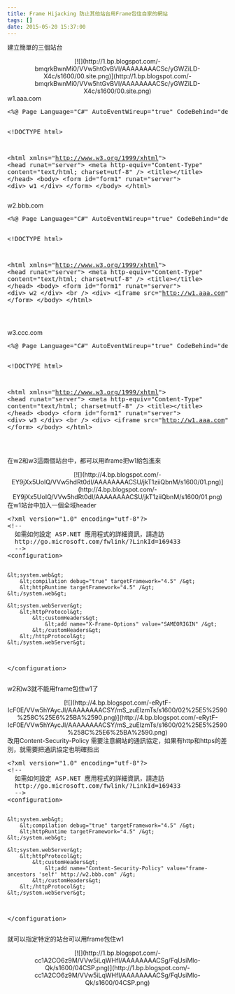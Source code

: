```yaml
---
title: Frame Hijacking 防止其他站台用Frame包住自家的網站
tags: []
date: 2015-05-20 15:37:00
---
```


建立簡單的三個站台
<div class="separator" style="clear: both; text-align: center;">[![](http://1.bp.blogspot.com/-bmqrkBwnMi0/VVw5htGvBVI/AAAAAAAACSc/yGWZiLD-X4c/s1600/00.site.png)](http://1.bp.blogspot.com/-bmqrkBwnMi0/VVw5htGvBVI/AAAAAAAACSc/yGWZiLD-X4c/s1600/00.site.png)</div>
w1.aaa.com
<div><pre class="brush:html">&lt;%@ Page Language="C#" AutoEventWireup="true" CodeBehind="default.aspx.cs" Inherits="w1._default" %&gt;

&lt;!DOCTYPE html&gt;

&lt;html xmlns="http://www.w3.org/1999/xhtml"&gt;
&lt;head runat="server"&gt;
    &lt;meta http-equiv="Content-Type" content="text/html; charset=utf-8" /&gt;
    &lt;title&gt;&lt;/title&gt;
&lt;/head&gt;
&lt;body&gt;
    &lt;form id="form1" runat="server"&gt;
        &lt;div&gt;
            w1
        &lt;/div&gt;
    &lt;/form&gt;
&lt;/body&gt;
&lt;/html&gt;
</pre></div>
w2.bbb.com
<div><pre class="brush:html">&lt;%@ Page Language="C#" AutoEventWireup="true" CodeBehind="default.aspx.cs" Inherits="w2._default" %&gt;

&lt;!DOCTYPE html&gt;

&lt;html xmlns="http://www.w3.org/1999/xhtml"&gt;
&lt;head runat="server"&gt;
    &lt;meta http-equiv="Content-Type" content="text/html; charset=utf-8" /&gt;
    &lt;title&gt;&lt;/title&gt;
&lt;/head&gt;
&lt;body&gt;
    &lt;form id="form1" runat="server"&gt;
        &lt;div&gt;
            w2
        &lt;/div&gt;
        &lt;br /&gt;
        &lt;div&gt;
            &lt;iframe src="http://w1.aaa.com" /&gt;
        &lt;/div&gt;
    &lt;/form&gt;
&lt;/body&gt;
&lt;/html&gt;

</pre></div>
w3.ccc.com
<div><pre class="brush:html">&lt;%@ Page Language="C#" AutoEventWireup="true" CodeBehind="default.aspx.cs" Inherits="w3._default" %&gt;

&lt;!DOCTYPE html&gt;

&lt;html xmlns="http://www.w3.org/1999/xhtml"&gt;
&lt;head runat="server"&gt;
    &lt;meta http-equiv="Content-Type" content="text/html; charset=utf-8" /&gt;
    &lt;title&gt;&lt;/title&gt;
&lt;/head&gt;
&lt;body&gt;
    &lt;form id="form1" runat="server"&gt;
        &lt;div&gt;
            w3
        &lt;/div&gt;
        &lt;br /&gt;
        &lt;div&gt;
            &lt;iframe src="http://w1.aaa.com" /&gt;
        &lt;/div&gt;
    &lt;/form&gt;
&lt;/body&gt;
&lt;/html&gt;

</pre></div>
在w2和w3這兩個站台中，都可以用iframe把w1給包進來
<div class="separator" style="clear: both; text-align: center;">[![](http://4.bp.blogspot.com/-EY9jXx5UoIQ/VVw5hdRt0dI/AAAAAAAACSU/jkT1ziiQbnM/s1600/01.png)](http://4.bp.blogspot.com/-EY9jXx5UoIQ/VVw5hdRt0dI/AAAAAAAACSU/jkT1ziiQbnM/s1600/01.png)</div>
在w1站台中加入一個全域header
<div><pre class="brush:xml">&lt;?xml version="1.0" encoding="utf-8"?&gt;
&lt;!--
  如需如何設定 ASP.NET 應用程式的詳細資訊，請造訪
  http://go.microsoft.com/fwlink/?LinkId=169433
  --&gt;
&lt;configuration&gt;

    &lt;system.web&gt;
        &lt;compilation debug="true" targetFramework="4.5" /&gt;
        &lt;httpRuntime targetFramework="4.5" /&gt;
    &lt;/system.web&gt;

    &lt;system.webServer&gt;
        &lt;httpProtocol&gt;
            &lt;customHeaders&gt;
                &lt;add name="X-Frame-Options" value="SAMEORIGIN" /&gt;
            &lt;/customHeaders&gt;
        &lt;/httpProtocol&gt;
    &lt;/system.webServer&gt;

&lt;/configuration&gt;
</pre></div>
w2和w3就不能用frame包住w1了
<div class="separator" style="clear: both; text-align: center;">[![](http://4.bp.blogspot.com/-eRytF-lcF0E/VVw5hYAycJI/AAAAAAAACSY/mS_zuElzmTs/s1600/02%25E5%2590%258C%25E6%25BA%2590.png)](http://4.bp.blogspot.com/-eRytF-lcF0E/VVw5hYAycJI/AAAAAAAACSY/mS_zuElzmTs/s1600/02%25E5%2590%258C%25E6%25BA%2590.png)</div>
改用Content-Security-Policy
需要注意網站的通訊協定，如果有http和https的差別，就需要把通訊協定也明確指出
<div><pre class="brush:xml">&lt;?xml version="1.0" encoding="utf-8"?&gt;
&lt;!--
  如需如何設定 ASP.NET 應用程式的詳細資訊，請造訪
  http://go.microsoft.com/fwlink/?LinkId=169433
  --&gt;
&lt;configuration&gt;

    &lt;system.web&gt;
        &lt;compilation debug="true" targetFramework="4.5" /&gt;
        &lt;httpRuntime targetFramework="4.5" /&gt;
    &lt;/system.web&gt;

    &lt;system.webServer&gt;
        &lt;httpProtocol&gt;
            &lt;customHeaders&gt;
                &lt;add name="Content-Security-Policy" value="frame-ancestors 'self' http://w2.bbb.com" /&gt;
            &lt;/customHeaders&gt;
        &lt;/httpProtocol&gt;
    &lt;/system.webServer&gt;

&lt;/configuration&gt;
</pre></div>
就可以指定特定的站台可以用frame包住w1
<div class="separator" style="clear: both; text-align: center;">[![](http://1.bp.blogspot.com/-cc1A2CO6z9M/VVw5iLqWHfI/AAAAAAAACSg/FqUsiMlo-Qk/s1600/04CSP.png)](http://1.bp.blogspot.com/-cc1A2CO6z9M/VVw5iLqWHfI/AAAAAAAACSg/FqUsiMlo-Qk/s1600/04CSP.png)</div>
